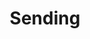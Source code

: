 ---
title: "Sending"
index:
  - sending
permalink: /spells/sending/
tags:
  - Spell
  - 3rd Level
  - Evocation
available_for:
  - Bard
  - Cleric
  - Wizard
level: "3rd Level"
school: "Evocation"
range: "Unlimited"
comp:
  - V
  - S
  - M
material: "a short piece of fine copper wire."
duration: "1 Round"
description: |
  You send a short message of twenty-five words or less to a creature with which you are familiar. The creature hears the message in its mind, recognizes you as the sender if it knows you, and can answer in a like manner immediately. The spell enables creatures with Intelligence scores of at least 1 to understand the meaning of your message.

  You can send the message across any distance and even to other planes of existence, but if the target is on a different plane than you, there is a 5 percent chance that the message doesn't arrive.
excerpt: "You send a short message of twenty-five words or less to a creature with which you are familiar."
source: "Basic Rules"
---